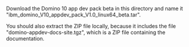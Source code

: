 Download the Domino 10 app dev pack beta in this directory and name it "ibm_domino_V10_appdev_pack_V1.0_linux64_beta.tar".

You should also extract the ZIP file locally, because it includes the file "domino-appdev-docs-site.tgz", which is a ZIP file containing the documentation.